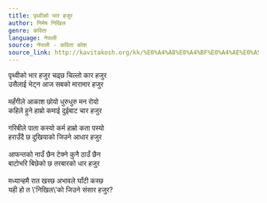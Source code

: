 ```yaml
---
title: पृथ्वीको भार हजुर
author: निमेष निखिल
genre: कविता
language: नेपाली
source: नेपाली - कविता कोश
source_link: http://kavitakosh.org/kk/%E0%A4%A8%E0%A4%BF%E0%A4%AE%E0%A5%87%E0%A4%B7_%E0%A4%A8%E0%A4%BF%E0%A4%96%E0%A4%BF%E0%A4%B2
---
```


पृथ्वीको भार हजुर चढ्छ चिल्लो कार हजुर  
उसैलाई भेट्न आज सबको मारामार हजुर  
   
महँगीले आकाश छोयो धुरुधुरु मन रोयो  
कहिले हुने हाम्रो कमाई दुईबाट चार हजुर  
   
गरिबीले पाता कस्यो कर्म हाम्रो कता पस्यो  
हराउँदै छ दुखियाको जिउने आधार हजुर  
   
आफन्तको नाउँ छैन टेक्ने कुनै ठाउँ छैन  
बाटोभरि बिछेको छ तरबारको धार हजुर  
   
मध्यान्हमै रात खस्छ अभावले घाँटी कस्छ  
यही हो त \\'निखिल\\'को जिउने संसार हजुर?
